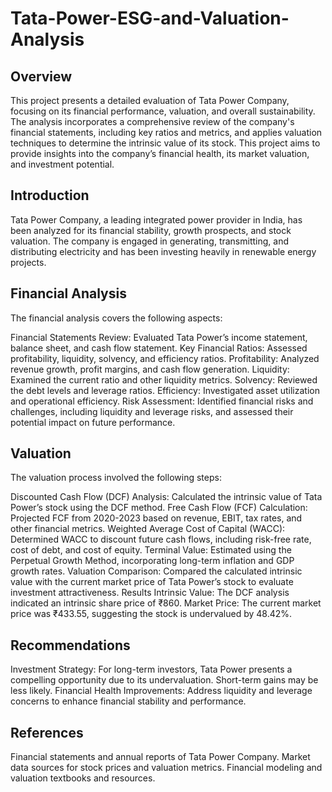 # Tata-Power-ESG-and-Valuation-Analysis

## Overview
This project presents a detailed evaluation of Tata Power Company, focusing on its financial performance, valuation, and overall sustainability. The analysis incorporates a comprehensive review of the company's financial statements, including key ratios and metrics, and applies valuation techniques to determine the intrinsic value of its stock. This project aims to provide insights into the company’s financial health, its market valuation, and investment potential.

## Introduction
Tata Power Company, a leading integrated power provider in India, has been analyzed for its financial stability, growth prospects, and stock valuation. The company is engaged in generating, transmitting, and distributing electricity and has been investing heavily in renewable energy projects.

## Financial Analysis
The financial analysis covers the following aspects:

Financial Statements Review: Evaluated Tata Power’s income statement, balance sheet, and cash flow statement.
Key Financial Ratios: Assessed profitability, liquidity, solvency, and efficiency ratios.
Profitability: Analyzed revenue growth, profit margins, and cash flow generation.
Liquidity: Examined the current ratio and other liquidity metrics.
Solvency: Reviewed the debt levels and leverage ratios.
Efficiency: Investigated asset utilization and operational efficiency.
Risk Assessment: Identified financial risks and challenges, including liquidity and leverage risks, and assessed their potential impact on future performance.
## Valuation
The valuation process involved the following steps:

Discounted Cash Flow (DCF) Analysis: Calculated the intrinsic value of Tata Power’s stock using the DCF method.
Free Cash Flow (FCF) Calculation: Projected FCF from 2020-2023 based on revenue, EBIT, tax rates, and other financial metrics.
Weighted Average Cost of Capital (WACC): Determined WACC to discount future cash flows, including risk-free rate, cost of debt, and cost of equity.
Terminal Value: Estimated using the Perpetual Growth Method, incorporating long-term inflation and GDP growth rates.
Valuation Comparison: Compared the calculated intrinsic value with the current market price of Tata Power’s stock to evaluate investment attractiveness.
Results
Intrinsic Value: The DCF analysis indicated an intrinsic share price of ₹860.
Market Price: The current market price was ₹433.55, suggesting the stock is undervalued by 48.42%.
## Recommendations
Investment Strategy: For long-term investors, Tata Power presents a compelling opportunity due to its undervaluation. Short-term gains may be less likely.
Financial Health Improvements: Address liquidity and leverage concerns to enhance financial stability and performance.
## References
Financial statements and annual reports of Tata Power Company.
Market data sources for stock prices and valuation metrics.
Financial modeling and valuation textbooks and resources.
